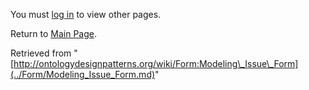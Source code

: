 You must [log in](http://ontologydesignpatterns.org/wiki/index.php?title=Special:UserLogin&returnto=Form:Modeling_Issue_Form "Special:UserLogin") to view other pages.



Return to [Main Page](../Main_Page.md "Main Page").



Retrieved from "[http://ontologydesignpatterns.org/wiki/Form:Modeling\_Issue\_Form](../Form/Modeling_Issue_Form.md)"